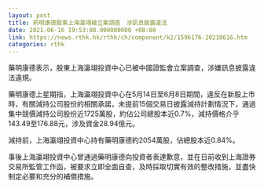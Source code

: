 ```yaml
---
layout: post
title: 葯明康德股東上海瀛翊被立案調查　涉訊息披露違法
date: 2021-06-16 19:53:08.000000000 +08:00
link: https://news.rthk.hk/rthk/ch/component/k2/1596176-20210616.htm
categories: rthk
---
```


藥明康德表示，股東上海瀛翊投資中心已被中國證監會立案調查，涉嫌訊息披露違法違規。

藥明康德上星期指，上海瀛翊投資中心在5月14日至6月8日期間，違反在新股上市時，有關減持公司股份的相關承諾，未提前15個交易日披露減持計劃情況下，通過集中競價減持公司股份近1725萬股，約佔公司總股本近0.7%，減持價格介乎143.49至176.88元，涉及資金28.94億元。

減持前，上海瀛翊投資中心持有藥明康德約2054萬股，佔總股本近0.84%。

事後上海瀛翊投資中心曾通過藥明康德向投資者表達歉意，並在日前收到上海證券交易所監管工作函，被要求立即全面自查，及時採取切實有效的整改措施，並盡快制定必要和充分的補償措施。
